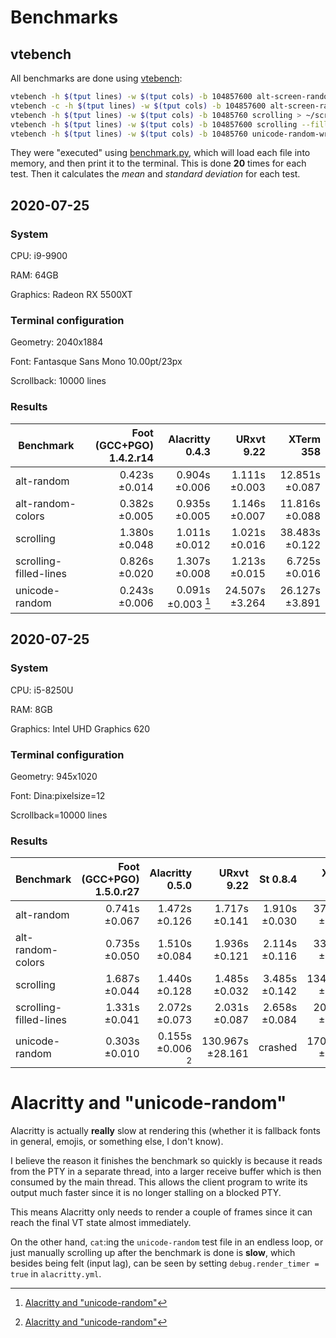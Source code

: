 # Benchmarks

## vtebench

All benchmarks are done using [vtebench](https://github.com/alacritty/vtebench):

```sh
vtebench -h $(tput lines) -w $(tput cols) -b 104857600 alt-screen-random-write > ~/alt-random
vtebench -c -h $(tput lines) -w $(tput cols) -b 104857600 alt-screen-random-write > ~/alt-random-colors
vtebench -h $(tput lines) -w $(tput cols) -b 10485760 scrolling > ~/scrolling
vtebench -h $(tput lines) -w $(tput cols) -b 104857600 scrolling --fill-lines > ~/scrolling-filled-lines
vtebench -h $(tput lines) -w $(tput cols) -b 10485760 unicode-random-write > ~/unicode-random
```

They were "executed" using [benchmark.py](../scripts/benchmark.py),
which will load each file into memory, and then print it to the
terminal. This is done **20** times for each test. Then it calculates
the _mean_ and _standard deviation_ for each test.


## 2020-07-25

### System

CPU: i9-9900

RAM: 64GB

Graphics: Radeon RX 5500XT


### Terminal configuration

Geometry: 2040x1884

Font: Fantasque Sans Mono 10.00pt/23px

Scrollback: 10000 lines


### Results

| Benchmark              | Foot (GCC+PGO) 1.4.2.r14 |      Alacritty 0.4.3 |     URxvt 9.22 |      XTerm 358 |
|------------------------|-------------------------:|---------------------:|---------------:|---------------:|
| alt-random             |            0.423s ±0.014 |   0.904s ±0.006      |  1.111s ±0.003 | 12.851s ±0.087 |
| alt-random-colors      |            0.382s ±0.005 |   0.935s ±0.005      |  1.146s ±0.007 | 11.816s ±0.088 |
| scrolling              |            1.380s ±0.048 |   1.011s ±0.012      |  1.021s ±0.016 | 38.483s ±0.122 |
| scrolling-filled-lines |            0.826s ±0.020 |   1.307s ±0.008      |  1.213s ±0.015 |  6.725s ±0.016 |
| unicode-random         |            0.243s ±0.006 |   0.091s ±0.003 [^1] | 24.507s ±3.264 | 26.127s ±3.891 |



## 2020-07-25

### System

CPU: i5-8250U

RAM: 8GB

Graphics: Intel UHD Graphics 620


### Terminal configuration

Geometry: 945x1020

Font: Dina:pixelsize=12

Scrollback=10000 lines


### Results

| Benchmark              | Foot (GCC+PGO) 1.5.0.r27 |     Alacritty 0.5.0 |       URxvt 9.22 |      St 0.8.4 |       XTerm 360 |
|------------------------|-------------------------:|--------------------:|-----------------:|--------------:|----------------:|
| alt-random             |            0.741s ±0.067 |  1.472s ±0.126      |    1.717s ±0.141 | 1.910s ±0.030 |  37.832s ±0.193 |
| alt-random-colors      |            0.735s ±0.050 |  1.510s ±0.084      |    1.936s ±0.121 | 2.114s ±0.116 |  33.759s ±0.344 |
| scrolling              |            1.687s ±0.044 |  1.440s ±0.128      |    1.485s ±0.032 | 3.485s ±0.142 | 134.590s ±0.602 |
| scrolling-filled-lines |            1.331s ±0.041 |  2.072s ±0.073      |    2.031s ±0.087 | 2.658s ±0.084 |  20.508s ±0.063 |
| unicode-random         |            0.303s ±0.010 |  0.155s ±0.006 [^1] | 130.967s ±28.161 |       crashed | 170.444s ±7.798 |

[^1]: [Alacritty and "unicode-random"](#alacritty-and-unicode-random)


# Alacritty and "unicode-random"

Alacritty is actually **really** slow at rendering this (whether it is
fallback fonts in general, emojis, or something else, I don't know).

I believe the reason it finishes the benchmark so quickly is because
it reads from the PTY in a separate thread, into a larger receive
buffer which is then consumed by the main thread. This allows the
client program to write its output much faster since it is no longer
stalling on a blocked PTY.

This means Alacritty only needs to render a couple of frames since it
can reach the final VT state almost immediately.

On the other hand, `cat`:ing the `unicode-random` test file in an
endless loop, or just manually scrolling up after the benchmark is
done is **slow**, which besides being felt (input lag), can be seen by
setting `debug.render_timer = true` in `alacritty.yml`.
